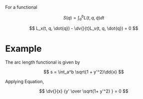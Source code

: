 For a functional

$$
S(q) = \int_a^b L(t, q, \dot{q}) \dd{t}
$$

$$
L_x(t, q, \dot{q}) - \dv{}{t}L_v(t, q, \dot{q}) = 0
$$

# Example

The arc length functional is given by

$$
s = \int_a^b \sqrt{1 + y'^2}\dd{x}
$$

Applying Equation,

$$
\dv{}{x} {y' \over \sqrt{1+ y'^2} } = 0
$$